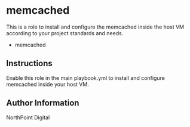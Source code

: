 # memcached

This is a role to install and configure the memcached inside the host VM according to your project standards and needs.

* memcached

## Instructions

Enable this role in the main playbook.yml to install and configure memcached inside your host VM.

## Author Information

NorthPoint Digital
